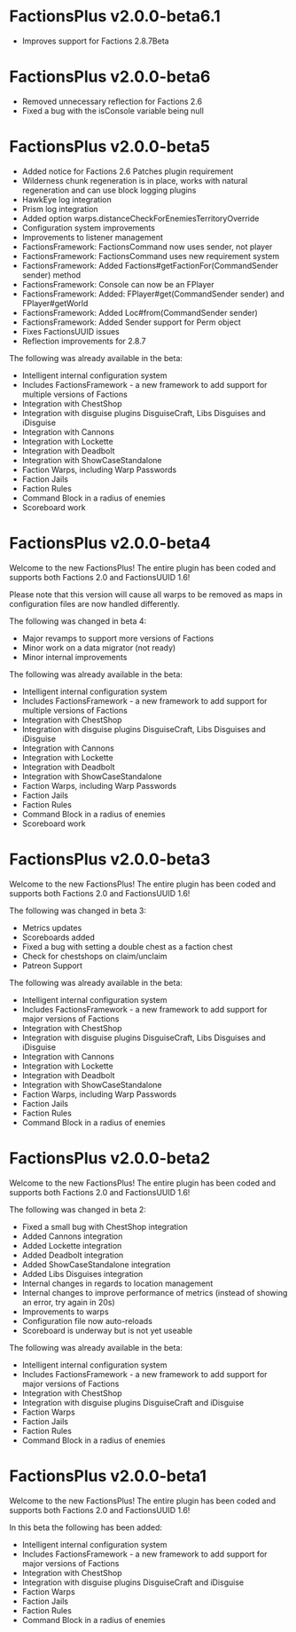 # FactionsPlus v2.0.0-beta6.1
 
* Improves support for Factions 2.8.7Beta

# FactionsPlus v2.0.0-beta6

* Removed unnecessary reflection for Factions 2.6 
* Fixed a bug with the isConsole variable being null

# FactionsPlus v2.0.0-beta5

* Added notice for Factions 2.6 Patches plugin requirement 
* Wilderness chunk regeneration is in place, works with natural regeneration and can use block logging plugins
* HawkEye log integration
* Prism log integration
* Added option warps.distanceCheckForEnemiesTerritoryOverride
* Configuration system improvements 
* Improvements to listener management 
* FactionsFramework: FactionsCommand now uses sender, not player
* FactionsFramework: FactionsCommand uses new requirement system
* FactionsFramework: Added Factions#getFactionFor(CommandSender sender) method
* FactionsFramework: Console can now be an FPlayer
* FactionsFramework: Added: FPlayer#get(CommandSender sender) and FPlayer#getWorld
* FactionsFramework: Added Loc#from(CommandSender sender)
* FactionsFramework: Added Sender support for Perm object
* Fixes FactionsUUID issues 
* Reflection improvements for 2.8.7

The following was already available in the beta:

* Intelligent internal configuration system
* Includes FactionsFramework - a new framework to add support for multiple versions of Factions
* Integration with ChestShop
* Integration with disguise plugins DisguiseCraft, Libs Disguises and iDisguise
* Integration with Cannons 
* Integration with Lockette 
* Integration with Deadbolt
* Integration with ShowCaseStandalone
* Faction Warps, including Warp Passwords
* Faction Jails
* Faction Rules
* Command Block in a radius of enemies
* Scoreboard work

# FactionsPlus v2.0.0-beta4
Welcome to the new FactionsPlus! The entire plugin has been coded and supports both Factions 2.0 and FactionsUUID 1.6!

Please note that this version will cause all warps to be removed as maps in configuration files are now handled differently. 

The following was changed in beta 4: 

* Major revamps to support more versions of Factions 
* Minor work on a data migrator (not ready)
* Minor internal improvements 

The following was already available in the beta:

* Intelligent internal configuration system
* Includes FactionsFramework - a new framework to add support for multiple versions of Factions
* Integration with ChestShop
* Integration with disguise plugins DisguiseCraft, Libs Disguises and iDisguise
* Integration with Cannons 
* Integration with Lockette 
* Integration with Deadbolt
* Integration with ShowCaseStandalone
* Faction Warps, including Warp Passwords
* Faction Jails
* Faction Rules
* Command Block in a radius of enemies
* Scoreboard work


# FactionsPlus v2.0.0-beta3
Welcome to the new FactionsPlus! The entire plugin has been coded and supports both Factions 2.0 and FactionsUUID 1.6!

The following was changed in beta 3: 
* Metrics updates 
* Scoreboards added
* Fixed a bug with setting a double chest as a faction chest
* Check for chestshops on claim/unclaim
* Patreon Support 

The following was already available in the beta:

* Intelligent internal configuration system
* Includes FactionsFramework - a new framework to add support for major versions of Factions
* Integration with ChestShop
* Integration with disguise plugins DisguiseCraft, Libs Disguises and iDisguise
* Integration with Cannons 
* Integration with Lockette 
* Integration with Deadbolt
* Integration with ShowCaseStandalone
* Faction Warps, including Warp Passwords
* Faction Jails
* Faction Rules
* Command Block in a radius of enemies

# FactionsPlus v2.0.0-beta2
Welcome to the new FactionsPlus! The entire plugin has been coded and supports both Factions 2.0 and FactionsUUID 1.6!

The following was changed in beta 2: 
* Fixed a small bug with ChestShop integration
* Added Cannons integration 
* Added Lockette integration 
* Added Deadbolt integration 
* Added ShowCaseStandalone integration 
* Added Libs Disguises integration
* Internal changes in regards to location management 
* Internal changes to improve performance of metrics (instead of showing an error, try again in 20s)
* Improvements to warps 
* Configuration file now auto-reloads 
* Scoreboard is underway but is not yet useable 

The following was already available in the beta:

* Intelligent internal configuration system
* Includes FactionsFramework - a new framework to add support for major versions of Factions
* Integration with ChestShop
* Integration with disguise plugins DisguiseCraft and iDisguise
* Faction Warps
* Faction Jails
* Faction Rules
* Command Block in a radius of enemies


# FactionsPlus v2.0.0-beta1
Welcome to the new FactionsPlus! The entire plugin has been coded and supports both Factions 2.0 and FactionsUUID 1.6!

In this beta the following has been added:

* Intelligent internal configuration system
* Includes FactionsFramework - a new framework to add support for major versions of Factions
* Integration with ChestShop
* Integration with disguise plugins DisguiseCraft and iDisguise
* Faction Warps
* Faction Jails
* Faction Rules
* Command Block in a radius of enemies
